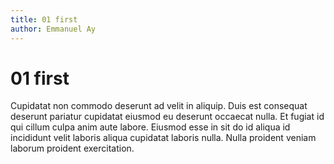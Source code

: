 ```yaml
---
title: 01 first
author: Emmanuel Ay
---
```


# 01 first

Cupidatat non commodo deserunt ad velit in aliquip. Duis est consequat deserunt pariatur cupidatat eiusmod eu deserunt occaecat nulla. Et fugiat id qui cillum culpa anim aute labore. Eiusmod esse in sit do id aliqua id incididunt velit laboris aliqua cupidatat laboris nulla. Nulla proident veniam laborum proident exercitation.